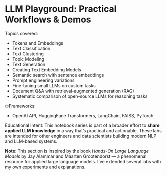 # LLM Playground: Practical Workflows & Demos

Topics covered:
- Tokens and Embeddings
- Text Classification
- Text Clustering
- Topic Modeling
- Text Generation
- Creating Text Embedding Models
- Semantic search with sentence embeddings
- Prompt engineering variations
- Fine-tuning small LLMs on custom tasks
- Document Q&A with retrieval-augmented generation (RAG)
- Systematic comparison of open-source LLMs for reasoning tasks

⚙Frameworks:
- OpenAI API, HuggingFace Transformers, LangChain, FAISS, PyTorch

Educational Intent:
This notebook series is part of a broader effort to **share applied LLM knowledge** in a way that’s practical and actionable. These labs are intended for other engineers and data scientists building modern NLP and LLM-based systems.

**Note**: This section is inspired by the book *Hands-On Large Language Models* by Jay Alammar and Maarten Grootendorst — a phenomenal resource for applied large language models. I’ve extended several labs with my own experiments and explanations.
